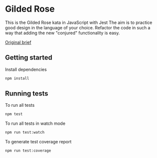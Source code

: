 # Gilded Rose

This is the Gilded Rose kata in JavaScript with Jest
The aim is to practice good design in the language of your choice. Refactor the code in such a way that adding the new "conjured" functionality is easy.

[Original brief](https://github.com/makersacademy/course/blob/main/individual_challenges/gilded_rose.md)

## Getting started

Install dependencies

```sh
npm install
```

## Running tests

To run all tests

```sh
npm test
```

To run all tests in watch mode

```sh
npm run test:watch
```

To generate test coverage report

```sh
npm run test:coverage
```
